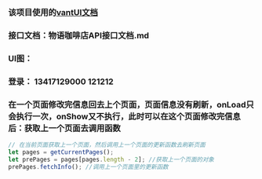 ### 该项目使用的[vantUI文档](https://vant-contrib.gitee.io/vant-weapp)

### 接口文档：物语咖啡店API接口文档.md

### UI图：

### 登录： 13417129000 121212

### 在一个页面修改完信息回去上个页面，页面信息没有刷新，onLoad只会执行一次，onShow又不执行，此时可以在这个页面修改完信息后：获取上一个页面去调用函数

```js
// 在当前页面获取上一个页面，然后调用上一个页面的更新函数去刷新页面
let pages = getCurrentPages();
let prePages = pages[pages.length - 2]; //获取上一个页面的对象
prePages.fetchInfo(); //调用上一个页面里的更新函数
```